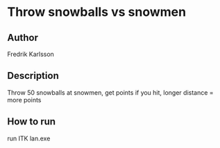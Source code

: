 # Throw snowballs vs snowmen

## Author

Fredrik Karlsson

## Description

Throw 50 snowballs at snowmen, get points if you hit, longer distance = more points

## How to run

run ITK lan.exe
